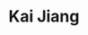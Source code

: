 ---
# Display name

title: Kai Jiang
user_groups: ["Graduated Ph.D Students"]



organizations:
- name: Xiangtan University 2006-2011 co-supervised with Prof. Yunqing Huang

Interests:
- Viscoelastic phase separation in complex fluids  modeling and numerical simulation

---